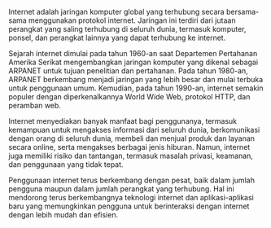 Internet adalah jaringan komputer global yang terhubung secara bersama-sama menggunakan protokol internet. Jaringan ini terdiri dari jutaan perangkat yang saling terhubung di seluruh dunia, termasuk komputer, ponsel, dan perangkat lainnya yang dapat terhubung ke internet.

Sejarah internet dimulai pada tahun 1960-an saat Departemen Pertahanan Amerika Serikat mengembangkan jaringan komputer yang dikenal sebagai ARPANET untuk tujuan penelitian dan pertahanan. Pada tahun 1980-an, ARPANET berkembang menjadi jaringan yang lebih besar dan mulai terbuka untuk penggunaan umum. Kemudian, pada tahun 1990-an, internet semakin populer dengan diperkenalkannya World Wide Web, protokol HTTP, dan peramban web.

Internet menyediakan banyak manfaat bagi penggunanya, termasuk kemampuan untuk mengakses informasi dari seluruh dunia, berkomunikasi dengan orang di seluruh dunia, membeli dan menjual produk dan layanan secara online, serta mengakses berbagai jenis hiburan. Namun, internet juga memiliki risiko dan tantangan, termasuk masalah privasi, keamanan, dan penggunaan yang tidak tepat.

Penggunaan internet terus berkembang dengan pesat, baik dalam jumlah pengguna maupun dalam jumlah perangkat yang terhubung. Hal ini mendorong terus berkembangnya teknologi internet dan aplikasi-aplikasi baru yang memungkinkan pengguna untuk berinteraksi dengan internet dengan lebih mudah dan efisien.